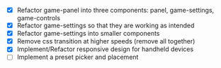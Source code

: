- [x] Refactor game-panel into three components: panel, game-settings, game-controls
- [x] Refactor game-settings so that they are working as intended
- [x] Refactor game-settings into smaller components
- [x] Remove css transition at higher speeds (remove all together)
- [x] Implement/Refactor responsive design for handheld devices
- [ ] Implement a preset picker and placement

